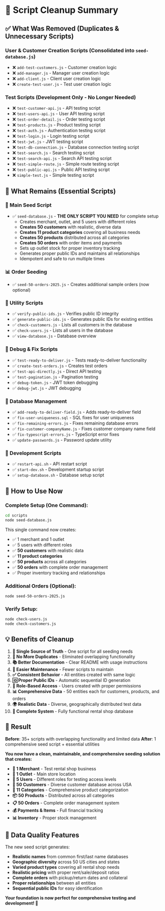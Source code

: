 # 🧹 Script Cleanup Summary

## ✅ What Was Removed (Duplicates & Unnecessary Scripts)

### **User & Customer Creation Scripts (Consolidated into `seed-database.js`)**
- ❌ `add-test-customers.js` - Customer creation logic
- ❌ `add-manager.js` - Manager user creation logic  
- ❌ `add-client.js` - Client user creation logic
- ❌ `create-test-user.js` - Test user creation logic

### **Test Scripts (Development Only - No Longer Needed)**
- ❌ `test-customer-api.js` - API testing script
- ❌ `test-users-api.js` - User API testing script
- ❌ `test-order-detail.js` - Order testing script
- ❌ `test-products.js` - Product testing script
- ❌ `test-auth.js` - Authentication testing script
- ❌ `test-login.js` - Login testing script
- ❌ `test-jwt.js` - JWT testing script
- ❌ `test-db-connection.js` - Database connection testing script
- ❌ `test-search.js` - Search testing script
- ❌ `test-search-api.js` - Search API testing script
- ❌ `test-simple-route.js` - Simple route testing script
- ❌ `test-public-api.js` - Public API testing script
- ❌ `simple-test.js` - Simple testing script

## 🎯 What Remains (Essential Scripts)

### **🌱 Main Seed Script**
- ✅ `seed-database.js` - **THE ONLY SCRIPT YOU NEED** for complete setup
  - Creates merchant, outlet, and 5 users with different roles
  - **Creates 50 customers** with realistic, diverse data
  - **Creates 11 product categories** covering all business needs
  - **Creates 50 products** distributed across all categories
  - **Creates 50 orders** with order items and payments
  - Sets up outlet stock for proper inventory tracking
  - Generates proper public IDs and maintains all relationships
  - Idempotent and safe to run multiple times

### **📊 Order Seeding**
- ✅ `seed-50-orders-2025.js` - Creates additional sample orders (now optional)

### **🔧 Utility Scripts**
- ✅ `verify-public-ids.js` - Verifies public ID integrity
- ✅ `generate-public-ids.js` - Generates public IDs for existing entities
- ✅ `check-customers.js` - Lists all customers in the database
- ✅ `check-users.js` - Lists all users in the database
- ✅ `view-database.js` - Database overview

### **🐛 Debug & Fix Scripts**
- ✅ `test-ready-to-deliver.js` - Tests ready-to-deliver functionality
- ✅ `create-test-orders.js` - Creates test orders
- ✅ `test-api-directly.js` - Direct API testing
- ✅ `test-pagination.js` - Pagination testing
- ✅ `debug-token.js` - JWT token debugging
- ✅ `debug-jwt.js` - JWT debugging

### **🔧 Database Management**
- ✅ `add-ready-to-deliver-field.js` - Adds ready-to-deliver field
- ✅ `fix-user-uniqueness.sql` - SQL fixes for user uniqueness
- ✅ `fix-remaining-errors.js` - Fixes remaining database errors
- ✅ `fix-customer-companyName.js` - Fixes customer company name field
- ✅ `fix-typescript-errors.js` - TypeScript error fixes
- ✅ `update-passwords.js` - Password update utility

### **🚀 Development Scripts**
- ✅ `restart-api.sh` - API restart script
- ✅ `start-dev.sh` - Development startup script
- ✅ `setup-database.sh` - Database setup script

## 🚀 How to Use Now

### **Complete Setup (One Command):**
```bash
cd scripts
node seed-database.js
```

This single command now creates:
- ✅ 1 merchant and 1 outlet
- ✅ 5 users with different roles
- ✅ **50 customers** with realistic data
- ✅ **11 product categories**
- ✅ **50 products** across all categories
- ✅ **50 orders** with complete order management
- ✅ Proper inventory tracking and relationships

### **Additional Orders (Optional):**
```bash
node seed-50-orders-2025.js
```

### **Verify Setup:**
```bash
node check-users.js
node check-customers.js
```

## 💡 Benefits of Cleanup

1. **🎯 Single Source of Truth** - One script for all seeding needs
2. **🚫 No More Duplicates** - Eliminated overlapping functionality
3. **📚 Better Documentation** - Clear README with usage instructions
4. **🔧 Easier Maintenance** - Fewer scripts to maintain
5. **✅ Consistent Behavior** - All entities created with same logic
6. **🆔 Proper Public IDs** - Automatic sequential ID generation
7. **🔐 Role-Based Access** - Users created with proper permissions
8. **📊 Comprehensive Data** - 50 entities each for customers, products, and orders
9. **🌍 Realistic Data** - Diverse, geographically distributed test data
10. **🔗 Complete System** - Fully functional rental shop database

## 🎉 Result

**Before**: 35+ scripts with overlapping functionality and limited data
**After**: 1 comprehensive seed script + essential utilities

**You now have a clean, maintainable, and comprehensive seeding solution that creates:**

- **🏢 1 Merchant** - Test rental shop business
- **🏪 1 Outlet** - Main store location  
- **👥 5 Users** - Different roles for testing access levels
- **👤 50 Customers** - Diverse customer database across USA
- **📂 11 Categories** - Comprehensive product categorization
- **📦 50 Products** - Distributed across all categories
- **📋 50 Orders** - Complete order management system
- **💰 Payments & Items** - Full financial tracking
- **📊 Inventory** - Proper stock management

## 🎯 Data Quality Features

The new seed script generates:
- **Realistic names** from common first/last name databases
- **Geographic diversity** across 50 US cities and states
- **Varied product types** covering all rental shop needs
- **Realistic pricing** with proper rent/sale/deposit ratios
- **Complete orders** with pickup/return dates and collateral
- **Proper relationships** between all entities
- **Sequential public IDs** for easy identification

**Your foundation is now perfect for comprehensive testing and development! 🚀**
